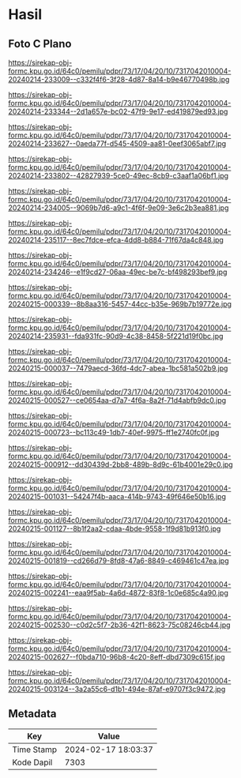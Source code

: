 # Hasil

## Foto C Plano

https://sirekap-obj-formc.kpu.go.id/64c0/pemilu/pdpr/73/17/04/20/10/7317042010004-20240214-233009--c332f4f6-3f28-4d87-8a14-b9e46770498b.jpg

https://sirekap-obj-formc.kpu.go.id/64c0/pemilu/pdpr/73/17/04/20/10/7317042010004-20240214-233344--2d1a657e-bc02-47f9-9e17-ed419879ed93.jpg

https://sirekap-obj-formc.kpu.go.id/64c0/pemilu/pdpr/73/17/04/20/10/7317042010004-20240214-233627--0aeda77f-d545-4509-aa81-0eef3065abf7.jpg

https://sirekap-obj-formc.kpu.go.id/64c0/pemilu/pdpr/73/17/04/20/10/7317042010004-20240214-233802--42827939-5ce0-49ec-8cb9-c3aaf1a06bf1.jpg

https://sirekap-obj-formc.kpu.go.id/64c0/pemilu/pdpr/73/17/04/20/10/7317042010004-20240214-234005--9069b7d6-a9c1-4f6f-9e09-3e6c2b3ea881.jpg

https://sirekap-obj-formc.kpu.go.id/64c0/pemilu/pdpr/73/17/04/20/10/7317042010004-20240214-235117--8ec7fdce-efca-4dd8-b884-71f67da4c848.jpg

https://sirekap-obj-formc.kpu.go.id/64c0/pemilu/pdpr/73/17/04/20/10/7317042010004-20240214-234246--e1f9cd27-06aa-49ec-be7c-bf498293bef9.jpg

https://sirekap-obj-formc.kpu.go.id/64c0/pemilu/pdpr/73/17/04/20/10/7317042010004-20240215-000339--8b8aa316-5457-44cc-b35e-969b7b19772e.jpg

https://sirekap-obj-formc.kpu.go.id/64c0/pemilu/pdpr/73/17/04/20/10/7317042010004-20240214-235931--fda931fc-90d9-4c38-8458-5f221d19f0bc.jpg

https://sirekap-obj-formc.kpu.go.id/64c0/pemilu/pdpr/73/17/04/20/10/7317042010004-20240215-000037--7479aecd-36fd-4dc7-abea-1bc581a502b9.jpg

https://sirekap-obj-formc.kpu.go.id/64c0/pemilu/pdpr/73/17/04/20/10/7317042010004-20240215-000527--ce0654aa-d7a7-4f6a-8a2f-71d4abfb9dc0.jpg

https://sirekap-obj-formc.kpu.go.id/64c0/pemilu/pdpr/73/17/04/20/10/7317042010004-20240215-000723--bc113c49-1db7-40ef-9975-ff1e2740fc0f.jpg

https://sirekap-obj-formc.kpu.go.id/64c0/pemilu/pdpr/73/17/04/20/10/7317042010004-20240215-000912--dd30439d-2bb8-489b-8d9c-61b4001e29c0.jpg

https://sirekap-obj-formc.kpu.go.id/64c0/pemilu/pdpr/73/17/04/20/10/7317042010004-20240215-001031--54247f4b-aaca-414b-9743-49f646e50b16.jpg

https://sirekap-obj-formc.kpu.go.id/64c0/pemilu/pdpr/73/17/04/20/10/7317042010004-20240215-001127--8b1f2aa2-cdaa-4bde-9558-1f9d81b913f0.jpg

https://sirekap-obj-formc.kpu.go.id/64c0/pemilu/pdpr/73/17/04/20/10/7317042010004-20240215-001819--cd266d79-8fd8-47a6-8849-c469461c47ea.jpg

https://sirekap-obj-formc.kpu.go.id/64c0/pemilu/pdpr/73/17/04/20/10/7317042010004-20240215-002241--eaa9f5ab-4a6d-4872-83f8-1c0e685c4a90.jpg

https://sirekap-obj-formc.kpu.go.id/64c0/pemilu/pdpr/73/17/04/20/10/7317042010004-20240215-002530--c0d2c5f7-2b36-42f1-8623-75c08246cb44.jpg

https://sirekap-obj-formc.kpu.go.id/64c0/pemilu/pdpr/73/17/04/20/10/7317042010004-20240215-002627--f0bda710-96b8-4c20-8eff-dbd7309c615f.jpg

https://sirekap-obj-formc.kpu.go.id/64c0/pemilu/pdpr/73/17/04/20/10/7317042010004-20240215-003124--3a2a55c6-d1b1-494e-87af-e9707f3c9472.jpg


## Metadata

| Key        | Value               |
| ---------- | ------------------- |
| Time Stamp | 2024-02-17 18:03:37 |
| Kode Dapil | 7303                |



